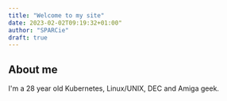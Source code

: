```yaml
---
title: "Welcome to my site"
date: 2023-02-02T09:19:32+01:00"
author: "SPARCie"
draft: true
---
```

## About me

I'm a 28 year old Kubernetes, Linux/UNIX, DEC and Amiga geek. 